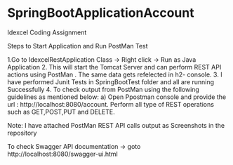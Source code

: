 # SpringBootApplicationAccount
Idexcel Coding Assignment

Steps to Start Application and Run PostMan Test

1.Go to IdexcelRestApplication Class -> Right click -> Run as Java Application
2. This will start the Tomcat Server and can perform REST API actions using PostMan . The same data gets refelected in h2- console.
3. I have performed Junit Tests in SpringBootTest folder and all are running Successfully
4. To check output from PostMan using the following guidelines as mentioned below:
	a) Open Ppostman console and provide the url : http://localhost:8080/account. Perform all type of REST operations such as GET,POST,PUT and DELETE.
	
Note: I have attached PostMan REST API calls output as Screenshots in the repository

To check Swagger API documentation -> goto http://localhost:8080/swagger-ui.html


 
